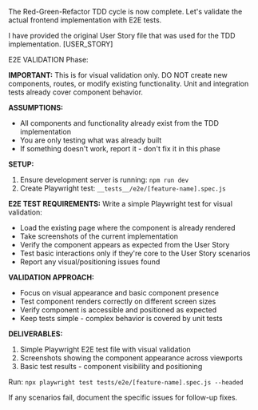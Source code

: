 The Red-Green-Refactor TDD cycle is now complete. Let's validate the actual frontend implementation with E2E tests.

I have provided the original User Story file that was used for the TDD implementation.
[USER_STORY]

E2E VALIDATION Phase:

**IMPORTANT:** This is for visual validation only. DO NOT create new components, routes, or modify existing functionality. Unit and integration tests already cover component behavior.

**ASSUMPTIONS:**

- All components and functionality already exist from the TDD implementation
- You are only testing what was already built
- If something doesn't work, report it - don't fix it in this phase

**SETUP:**

1. Ensure development server is running: `npm run dev`
2. Create Playwright test: `__tests__/e2e/[feature-name].spec.js`

**E2E TEST REQUIREMENTS:**
Write a simple Playwright test for visual validation:

- Load the existing page where the component is already rendered
- Take screenshots of the current implementation
- Verify the component appears as expected from the User Story
- Test basic interactions only if they're core to the User Story scenarios
- Report any visual/positioning issues found

**VALIDATION APPROACH:**

- Focus on visual appearance and basic component presence
- Test component renders correctly on different screen sizes
- Verify component is accessible and positioned as expected
- Keep tests simple - complex behavior is covered by unit tests

**DELIVERABLES:**

1. Simple Playwright E2E test file with visual validation
2. Screenshots showing the component appearance across viewports
3. Basic test results - component visibility and positioning

Run: `npx playwright test tests/e2e/[feature-name].spec.js --headed`

If any scenarios fail, document the specific issues for follow-up fixes.
